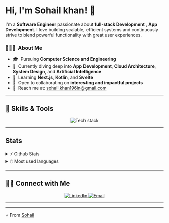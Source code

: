# Hi, I'm Sohail khan! 👋  

I'm a **Software Engineer** passionate about **full-stack Development ,** **App Development**. I love building scalable, efficient systems and continuously strive to blend powerful functionality with great user experiences.

<h3> 👨🏻‍💻 &nbsp;About Me</h3>

- 🎓 &nbsp;Pursuing **Computer Science and Engineering**  
- 🌱 &nbsp;Currently diving deep into **App Development**, **Cloud Architecture**, **System Design**, and **Artificial Intelligence**  
- 🧠 &nbsp;Learning **Next.js**, **Kotlin**, and **Svelte**  
- 🤝 &nbsp;Open to collaborating on **interesting and impactful projects**  
- 📨 &nbsp;Reach me at: [sohail.khan196in@gmail.com](mailto:sohail.khan196in@gmail.com)  

---

## 🚀 Skills & Tools
<p align="center">
  <img src="https://skillicons.dev/icons?i=next,kotlin,js,ts,androidstudio,c,cpp,java,flutter,figma,react,mysql,python,firebase,mongodb,postgresql&theme=dark" alt="Tech stack" />
</p>

---
## Stats

<details>
  <summary>⚡ Github Stats</summary>
  <br>
  <img src="https://github-readme-stats.vercel.app/api?username=sohail700&show_icons=true&theme=dark&hide_border=true" alt="Sohail's Github Stats" />
</details>

<details>
  <summary>🖱️ Most used languages</summary>
  <br>
  <img src="https://github-readme-stats.vercel.app/api/top-langs?username=sohail700&show_icons=true&locale=en&layout=compact&theme=dark-outline" alt="Sohail's Github Activity Graph" />
</details>


---

## 🤝🏻 Connect with Me

<p align="center">
  <a href="https://www.linkedin.com/in/Sohail0/">
    <img alt="LinkedIn" src="https://img.shields.io/badge/LinkedIn-Sohail%20Khan-blue?style=flat-square&logo=linkedin" />
  </a>
  <a href="mailto:Sohail.khan196in@gmail.com">
    <img alt="Email" src="https://img.shields.io/badge/Email-Sohail.khan196in@gmail.com-blue?style=flat-square&logo=gmail" />
  </a>
</p>

---


---

⭐️ From [Sohail](https://github.com/Sohail700)
